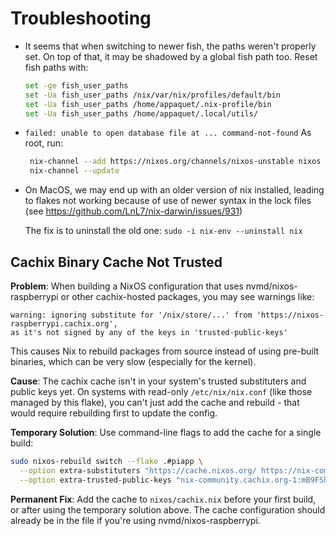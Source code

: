 # Troubleshooting

* It seems that when switching to newer fish, the paths weren't properly set.
   On top of that, it may be shadowed by a global fish path too.
   Reset fish paths with:

   ```bash
   set -ge fish_user_paths
   set -Ua fish_user_paths /nix/var/nix/profiles/default/bin
   set -Ua fish_user_paths /home/appaquet/.nix-profile/bin
   set -Ua fish_user_paths /home/appaquet/.local/utils/
   ```
  
* `failed: unable to open database file at ... command-not-found`
   As root, run:

    ```bash
     nix-channel --add https://nixos.org/channels/nixos-unstable nixos
     nix-channel --update
     ```

* On MacOS, we may end up with an older version of nix installed, leading to flakes
   not working because of use of newer syntax in the lock files (see <https://github.com/LnL7/nix-darwin/issues/931>)

   The fix is to uninstall the old one: `sudo -i nix-env --uninstall nix`

## Cachix Binary Cache Not Trusted

**Problem**: When building a NixOS configuration that uses nvmd/nixos-raspberrypi or other cachix-hosted packages, you may see warnings like:

```
warning: ignoring substitute for '/nix/store/...' from 'https://nixos-raspberrypi.cachix.org',
as it's not signed by any of the keys in 'trusted-public-keys'
```

This causes Nix to rebuild packages from source instead of using pre-built binaries, which can be very slow (especially for the kernel).

**Cause**: The cachix cache isn't in your system's trusted substituters and public keys yet. On systems with read-only `/etc/nix/nix.conf` (like those managed by this flake), you can't just add the cache and rebuild - that would require rebuilding first to update the config.

**Temporary Solution**: Use command-line flags to add the cache for a single build:

```bash
sudo nixos-rebuild switch --flake .#piapp \
  --option extra-substituters "https://cache.nixos.org/ https://nix-community.cachix.org https://nixos-raspberrypi.cachix.org" \
  --option extra-trusted-public-keys "nix-community.cachix.org-1:mB9FSh9qf2dCimDSUo8Zy7bkq5CX+/rkCWyvRCYg3Fs= nixos-raspberrypi.cachix.org-1:4iMO9LXa8BqhU+Rpg6LQKiGa2lsNh/j2oiYLNOQ5sPI="
```

**Permanent Fix**: Add the cache to `nixos/cachix.nix` before your first build, or after using the temporary solution above. The cache configuration should already be in the file if you're using nvmd/nixos-raspberrypi.
